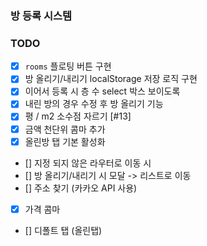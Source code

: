 ### 방 등록 시스템

### TODO

- [X] `rooms` 플로팅 버튼 구현
- [X] 방 올리기/내리기 localStorage 저장 로직 구현
- [X] 이어서 등록 시 층 수 select 박스 보이도록
- [X] 내린 방의 경우 수정 후 방 올리기 기능
- [X] 평 / m2 소수점 자르기 [#13]
- [X] 금액 천단위 콤마 추가
- [X] 올린방 탭 기본 활성화
- [] 지정 되지 않은 라우터로 이동 시
- [] 방 올리기/내리기 시 모달 -> 리스트로 이동
- [] 주소 찾기 (카카오 API 사용)
- [X] 가격 콤마
- [] 디폴트 탭 (올린탭)